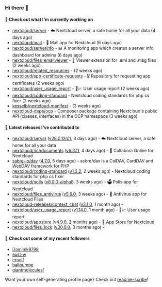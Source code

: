 ### Hi there 👋

#### 👷 Check out what I'm currently working on

- [nextcloud/server](https://github.com/nextcloud/server) - ☁️ Nextcloud server, a safe home for all your data (4 days ago)
- [nextcloud/mail](https://github.com/nextcloud/mail) - 💌 Mail app for Nextcloud (6 days ago)
- [nextcloud/serverinfo](https://github.com/nextcloud/serverinfo) - 📊 A monitoring app which creates a server info dashboard for admins (6 days ago)
- [nextcloud/files_emailviewer](https://github.com/nextcloud/files_emailviewer) - 📧 Viewer extension for .eml and .msg files (2 weeks ago)
- [nextcloud/related_resources](https://github.com/nextcloud/related_resources) -  (2 weeks ago)
- [nextcloud/app-certificate-requests](https://github.com/nextcloud/app-certificate-requests) - 🎖 Repository for requesting app certificates (2 weeks ago)
- [nextcloud/user_usage_report](https://github.com/nextcloud/user_usage_report) - 👱📈 User usage report (2 weeks ago)
- [nextcloud/coding-standard](https://github.com/nextcloud/coding-standard) - Nextcloud coding standards for php cs fixer (2 weeks ago)
- [kesselb/nextcloud-manifest](https://github.com/kesselb/nextcloud-manifest) -  (3 weeks ago)
- [nextcloud-deps/ocp](https://github.com/nextcloud-deps/ocp) - Composer package containing Nextcloud&#39;s public API (classes, interfaces) in the OCP namespace (3 weeks ago)

#### 🔭 Latest releases I've contributed to

- [nextcloud/server](https://github.com/nextcloud/server) ([v28.0.12rc1](https://github.com/nextcloud/server/releases/tag/v28.0.12rc1), 3 days ago) - ☁️ Nextcloud server, a safe home for all your data
- [nextcloud/richdocuments](https://github.com/nextcloud/richdocuments) ([v6.3.11](https://github.com/nextcloud/richdocuments/releases/tag/v6.3.11), 4 days ago) - 📑 Collabora Online for Nextcloud
- [sabre-io/dav](https://github.com/sabre-io/dav) ([4.7.0](https://github.com/sabre-io/dav/releases/tag/4.7.0), 5 days ago) - sabre/dav is a CalDAV, CardDAV and WebDAV framework for PHP
- [nextcloud/coding-standard](https://github.com/nextcloud/coding-standard) ([v1.3.2](https://github.com/nextcloud/coding-standard/releases/tag/v1.3.2), 2 weeks ago) - Nextcloud coding standards for php cs fixer
- [nextcloud/polls](https://github.com/nextcloud/polls) ([v8.0.0-alpha8](https://github.com/nextcloud/polls/releases/tag/v8.0.0-alpha8), 3 weeks ago) - 🗳️ Polls app for Nextcloud
- [nextcloud/files_antivirus](https://github.com/nextcloud/files_antivirus) ([v5.6.0](https://github.com/nextcloud/files_antivirus/releases/tag/v5.6.0), 3 weeks ago) - 👾 Antivirus app for Nextcloud Files
- [nextcloud-releases/context_chat](https://github.com/nextcloud-releases/context_chat) ([v3.1.0](https://github.com/nextcloud-releases/context_chat/releases/tag/v3.1.0), 1 month ago) - 
- [nextcloud/user_usage_report](https://github.com/nextcloud/user_usage_report) ([v1.14.0](https://github.com/nextcloud/user_usage_report/releases/tag/v1.14.0), 1 month ago) - 👱📈 User usage report
- [nextcloud/appstore](https://github.com/nextcloud/appstore) ([v4.9.0](https://github.com/nextcloud/appstore/releases/tag/v4.9.0), 2 months ago) -  :convenience_store: App Store for Nextcloud
- [nextcloud/files_lock](https://github.com/nextcloud/files_lock) ([v30.0.0](https://github.com/nextcloud/files_lock/releases/tag/v30.0.0), 3 months ago) - 

#### 👯 Check out some of my recent followers

- [Dominik9798](https://github.com/Dominik9798)
- [eust-w](https://github.com/eust-w)
- [ernolf](https://github.com/ernolf)
- [ballpumpe](https://github.com/ballpumpe)
- [giantmolecules1](https://github.com/giantmolecules1)

Want your own self-generating profile page? Check out [readme-scribe](https://github.com/muesli/readme-scribe)!
